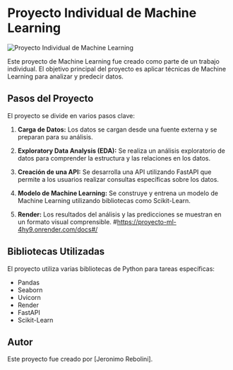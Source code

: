 # Proyecto Individual de Machine Learning

![Proyecto Individual de Machine Learning](https://user-images.githubusercontent.com/67664604/217914153-1eb00e25-ac08-4dfa-aaf8-53c09038f082.png)

Este proyecto de Machine Learning fue creado como parte de un trabajo individual. El objetivo principal del proyecto es aplicar técnicas de Machine Learning para analizar y predecir datos.

## Pasos del Proyecto

El proyecto se divide en varios pasos clave:

1. **Carga de Datos:** Los datos se cargan desde una fuente externa y se preparan para su análisis.

2. **Exploratory Data Analysis (EDA):** Se realiza un análisis exploratorio de datos para comprender la estructura y las relaciones en los datos.

3. **Creación de una API:** Se desarrolla una API utilizando FastAPI que permite a los usuarios realizar consultas específicas sobre los datos.

4. **Modelo de Machine Learning:** Se construye y entrena un modelo de Machine Learning utilizando bibliotecas como Scikit-Learn.

5. **Render:** Los resultados del análisis y las predicciones se muestran en un formato visual comprensible.
#https://proyecto-ml-4hy9.onrender.com/docs#/

## Bibliotecas Utilizadas

El proyecto utiliza varias bibliotecas de Python para tareas específicas:

- Pandas
- Seaborn
- Uvicorn
- Render
- FastAPI
- Scikit-Learn


## Autor

Este proyecto fue creado por [Jeronimo Rebolini].

